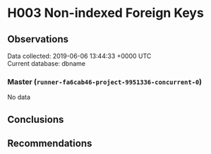 # H003 Non-indexed Foreign Keys #

## Observations ##
Data collected: 2019-06-06 13:44:33 +0000 UTC  
Current database: dbname  

### Master (`runner-fa6cab46-project-9951336-concurrent-0`) ###


No data


## Conclusions ##


## Recommendations ##

